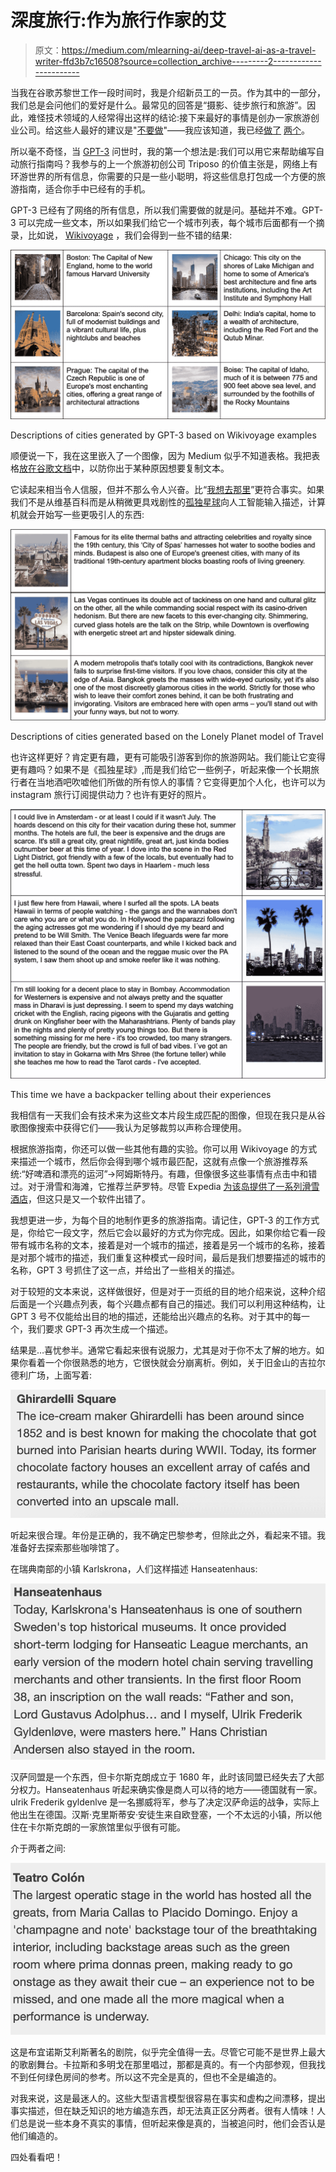 # 深度旅行:作为旅行作家的艾

> 原文：<https://medium.com/mlearning-ai/deep-travel-ai-as-a-travel-writer-ffd3b7c16508?source=collection_archive---------2----------------------->

当我在谷歌苏黎世工作一段时间时，我是介绍新员工的一员。作为其中的一部分，我们总是会问他们的爱好是什么。最常见的回答是“摄影、徒步旅行和旅游”。因此，难怪技术领域的人经常得出这样的结论:接下来最好的事情是创办一家旅游创业公司。给这些人最好的建议是"[不要做](https://www.phocuswire.com/Why-you-should-never-consider-a-travel-planning-startup)"——我应该知道，我已经[做了](https://creativecommons.org/2004/02/25/world66travelsite/) [两个](https://www.triposo.com/about/story)。

所以毫不奇怪，当 [GPT-3](https://openai.com/blog/gpt-3-apps/) 问世时，我的第一个想法是:我们可以用它来帮助编写自动旅行指南吗？我参与的上一个旅游初创公司 Triposo 的价值主张是，网络上有环游世界的所有信息，你需要的只是一些小聪明，将这些信息打包成一个方便的旅游指南，适合你手中已经有的手机。

GPT-3 已经有了网络的所有信息，所以我们需要做的就是问。基础并不难。GPT-3 可以完成一些文本，所以如果我们给它一个城市列表，每个城市后面都有一个摘录，比如说， [Wikivoyage](https://en.wikivoyage.org/wiki/Main_Page) ，我们会得到一些不错的结果:

![](img/939f325bf88b6253286da92f84f54e3e.png)

Descriptions of cities generated by GPT-3 based on Wikivoyage examples

顺便说一下，我在这里嵌入了一个图像，因为 Medium 似乎不知道表格。我把表格[放在谷歌文档](https://docs.google.com/document/d/1M232wvDRhfPqPiLb_-kdwvFFnNWow-XFQYz7h64moUY/edit)中，以防你出于某种原因想要复制文本。

它读起来相当令人信服，但并不那么令人兴奋。比“[我想去那里](https://tenor.com/view/i-want-to-go-to-there-liz-lemon-tina-fey-30rock-i-wanna-be-there-gif-21958017)”更符合事实。如果我们不是从维基百科而是从稍微更具戏剧性的[孤独星球](https://www.lonelyplanet.com/)向人工智能输入描述，计算机就会开始写一些更吸引人的东西:

![](img/4afc07fb22449f3eee32dd6cddf436ca.png)

Descriptions of cities generated based on the Lonely Planet model of Travel

也许这样更好？肯定更有趣，更有可能吸引游客到你的旅游网站。我们能让它变得更有趣吗？如果不是《孤独星球》,而是我们给它一些例子，听起来像一个长期旅行者在当地酒吧吹嘘他们所做的所有惊人的事情？它变得更加个人化，也许可以为 instagram 旅行订阅提供动力？也许有更好的照片。

![](img/0fd1e67ce8da13e7efa6e5c7ab8f58bf.png)

This time we have a backpacker telling about their experiences

我相信有一天我们会有技术来为这些文本片段生成匹配的图像，但现在我只是从谷歌图像搜索中获得它们——我认为足够裁剪以声称合理使用。

根据旅游指南，你还可以做一些其他有趣的实验。你可以用 Wikivoyage 的方式来描述一个城市，然后你会得到哪个城市最匹配，这就有点像一个旅游推荐系统:“好啤酒和漂亮的运河”->阿姆斯特丹。有趣，但像很多这些事情有点击中和错过。对于滑雪和海滩，它推荐兰萨罗特。尽管 Expedia [为该岛提供了一系列滑雪酒店](https://www.expedia.com/Lanzarote-Hotels-Ski-Hotel.0-0-d282-tSkiHotel.Travel-Guide-Filter-Hotels)，但这只是又一个软件出错了。

我想更进一步，为每个目的地制作更多的旅游指南。请记住，GPT-3 的工作方式是，你给它一段文字，然后它会以最好的方式为你完成。因此，如果你给它看一段带有城市名称的文本，接着是对一个城市的描述，接着是另一个城市的名称，接着是对那个城市的描述，我们重复这种模式一段时间，最后是我们想要描述的城市的名称，GPT 3 号抓住了这一点，并给出了一些相关的描述。

对于较短的文本来说，这样做很好，但是对于一页纸的目的地介绍来说，这种介绍后面是一个兴趣点列表，每个兴趣点都有自己的描述。我们可以利用这种结构，让 GPT 3 号不仅能给出目的地的描述，还能给出兴趣点的名称。对于其中的每一个，我们要求 GPT-3 再次生成一个描述。

结果是…喜忧参半。通常它看起来很有说服力，尤其是对于你不太了解的地方。如果你看着一个你很熟悉的地方，它很快就会分崩离析。例如，关于旧金山的吉拉尔德利广场，上面写着:

![](img/5f27960535353091826a2595b769bc8f.png)

听起来很合理。年份是正确的，我不确定巴黎参考，但除此之外，看起来不错。我准备好去探索那些咖啡馆了。

在瑞典南部的小镇 Karlskrona，人们这样描述 Hanseatenhaus:

![](img/5ddab787f954d393f6cb7d9dc56e8b8b.png)

汉萨同盟是一个东西，但卡尔斯克朗成立于 1680 年，此时该同盟已经失去了大部分权力。Hanseatenhaus 听起来确实像是商人可以待的地方——德国就有一家。ulrik Frederik gyldenlve 是一名挪威将军，参与了决定汉萨命运的战争，实际上他出生在德国。汉斯·克里斯蒂安·安徒生来自欧登塞，一个不太远的小镇，所以他住在卡尔斯克朗的一家旅馆里似乎很有可能。

介于两者之间:

![](img/8cc53c39c9eef3536c3126ecddc81e64.png)

这是布宜诺斯艾利斯著名的剧院，似乎完全值得一去。尽管它可能不是世界上最大的歌剧舞台。卡拉斯和多明戈在那里唱过，那都是真的。有一个内部参观，但我找不到任何绿色房间的参考。所以这不完全是真的，但也不全是编造的。

对我来说，这是最迷人的。这些大型语言模型很容易在事实和虚构之间漂移，提出事实描述，但在缺乏知识的地方编造东西，却无法真正区分两者。很有人情味！人们总是说一些本身不真实的事情，但听起来像是真的，当被追问时，他们会否认是他们编造的。

四处看看吧！